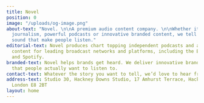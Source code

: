 ```yaml
---
title: Novel
position: 0
image: "/uploads/og-image.png"
about-text: "Novel. \n\nA premium audio content company. \n\nWhether it’s compelling
  journalism, powerful podcasts or innovative branded content, we tell stories in
  sound that make people listen."
editorial-text: Novel produces chart topping independent podcasts and award winning
  content for leading broadcast networks and platforms, including the BBC, Audible
  and Spotify.
branded-text: Novel helps brands get heard. We deliver innovative branded content
  that people actually want to listen to.
contact-text: Whatever the story you want to tell, we’d love to hear from you.
address-text: Studio 30, Hackney Downs Studio, 17 Amhurst Terrace, Hackney Downs,
  London E8 2BT
layout: home
---
```


